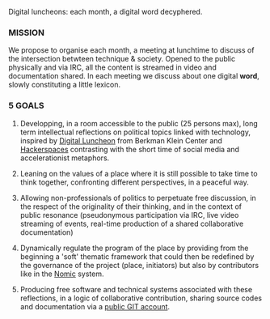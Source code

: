 Digital luncheons: each month, a digital word decyphered.

### MISSION

We propose to organise each month, a meeting at lunchtime to discuss of the intersection betwteen technique & society. Opened to the public physically and via IRC, all the content is streamed in video and documentation shared. In each meeting we discuss about one digital **word**, slowly constituting a little lexicon.

### 5 GOALS

1. Developping, in a room accessible to the public (25 persons max), long term intellectual reflections on political topics linked with technology, inspired by [Digital Luncheon](https://cyber.harvard.edu/events/luncheon) from Berkman Klein Center and [Hackerspaces](https://wiki.hackerspaces.org/Hackerspaces) contrasting with the short time of social media and accelerationist metaphors.

2. Leaning on the values of a place where it is still possible to take time to think together, confronting different perspectives, in a peaceful way.

3. Allowing non-professionals of politics to perpetuate free discussion, in the respect of the originality of their thinking, and in the context of public resonance (pseudonymous participation via IRC, live video streaming of events, real-time production of a shared collaborative documentation)

4. Dynamically regulate the program of the place by providing from the beginning a 'soft' thematic framework that could then be redefined by the governance of the project (place, initiators) but also by contributors like in the [Nomic](http://en.wikipedia.org/wiki/Nomic) system.

5. Producing free software and technical systems associated with these reflections, in a logic of collaborative contribution, sharing source codes and documentation via a [public GIT account](https://dejnum.github.io/).
